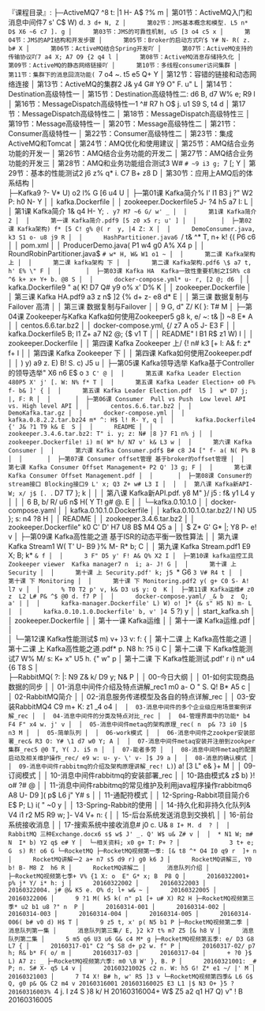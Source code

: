 『课程目录』:
├─ActiveMQ7 ^8 t: |1 H- A$ ?% m
│      第01节：ActiveMQ入门和消息中间件7 s' C$ W) d. `3 d+ N, Z
│      第02节：JMS基本概念和模型. L5 n* D$ X6 ~6 c7 ]. g
│      第03节：JMS的可靠性机制, u5 [3 o4 c5 x
│      第04节：JMS的API结构和开发步骤
│      第05节：Broker的启动方式吖$ Y# N- R( z. b# X
│      第06节：ActiveMQ结合Spring开发吖
│      第07节：ActiveMQ支持的传输协议吖7 a4 X; A7 O9 {2 q4 l
│      第08节：ActiveMQ消息存储持久化
│      第09节：ActiveMQ的静态网络链接吖
│      第10节：多线程consumer访问集群
│      第11节：集群下的消息回流功能( `7 o4 ~. t5 e5 Q+ Y
│      第12节：容错的链接和动态网络连接
│      第13节：ActiveMQ的集群2 J& y4 G# Y9 O" F. u" L
│      第14节：Destination高级特性一
│      第15节：Destination高级特性二: d6 B, d7 W% e; R9 l
│      第16节：MessageDispatch高级特性一1 ^# R7 h  O$ j. u1 S9 S, t4 d
│      第17节：MessageDispatch高级特性二
│      第18节：MessageDispatch高级特性三
│      第19节：Message高级特性一
│      第20节：Message高级特性二
│      第21节：Consumer高级特性一
│      第22节：Consumer高级特性二
│      第23节：集成ActiveMQ和Tomcat
│      第24节：AMQ优化和使用建议
│      第25节：AMQ结合业务功能的开发一
│      第26节：AMQ结合业务功能的开发二
│      第27节：AMQ结合业务功能的开发三
│      第28节：AMQ和业务功能组合测试3 W# `# ~9 i3 g; `7 [; Y
│      第29节：基本的性能测试2 j6 z% q* i. C7 B+ z8 D
│      第30节：应用上AMQ后的体系结构
│      
├─Kafka9 ?- V* U) o2 l% G  [6 u4 U
│  ├─第01课 Kafka简介% I' I1 B3 j  ?" W2 P: h0 N- Y
│  │      kafka.Dockerfile
│  │      zookeeper.Dockerfile5 J- ?4 h5 a7 I: L
│  │      第1课 Kafka简介 1& q4 H- Y; `. y7 M7 ~6 G/ w' _
│  │      第1课 Kafka简介 2
│  │      第一课 Kafka简介.pdf9 [5 z0 x5 r; u' ]
│  │      
│  ├─第02课 Kafka架构) f* [5 C! g% @( r  y, |4 Z: X
│  │      DemoConsumer.java, k3 S1 o- u8 j9 R
│  │      HashPartitioner.java6 `/ t& ^* T, n+ k! {( P6 c6 \
│  │      pom.xml
│  │      ProducerDemo.java( P1 w4 g0 A% X4 p
│  │      RoundRobinPartitioner.java$ `# w* H, W& W1 o1 ~
│  │      第二课 Kafka架构 上
│  │      第二课 kafka架构 下
│  │      第二课 Kafka架构.pdf6 \$ a7 t, h' E% \" F
│  │      
│  ├─第03课 Kafka HA  Kafka一致性重要机制之ISR% c8 ^6 k+ x+ Y+ b. @8 S
│  │      docker-compose.yml* u- r, [2 @; d6 `
│  │      kafka.Dockerfile9 \" a( K! D7 Q# y9 o% x' D% K
│  │      zookeeper.Dockerfile
│  │      第三课 Kafka HA.pdf9 a3 z  n$ ]2 {% d+ z- e8 d* E
│  │      第三课 数据复制与Failover 高清
│  │      第三课 数据复制与Failover
│  │      9 G, d" Z/ K( }: T# M
│  ├─第04课 Zookeeper与Kafka     Kafka如何使用Zookeeper5 g8 k, e/ ~: t& |) ~8 E* A
│  │      centos.6.6.tar.bz2
│  │      docker-compose.yml, {/ z7 A  o5 J- E3 F
│  │      kafka.Dockerfile5 B; I1 Z+ a7 N2 @; {$ v1 T
│  │      README" l  B1 R$ z1 W) I
│  │      zookeeper.Dockerfile
│  │      第四课 Kafka Zookeeper 上/ {! n# k3 [+ l: A& f: z* f+ I
│  │      第四课 Kafka Zookeeper 下
│  │      第四课 Kafka如何使用Zookeeper.pdf
│  │      ) y) a9 z. E) B! S. c) J5 u
│  ├─第05课 Kafka领导选举   Kafka基于Controller的领导选举" X6 n6 E$ o  `3 C' @
│  │      第五课 Kafka Leader Election 480P5 X' j' [. W: N% f* T
│  │      第五课 Kafka Leader Election+ o0 F% f- b& ]' {
│  │      第五课 Kafka Leader Election.pdf  l5 ]  w* D7 j; |, F: R
│  │      
│  ├─第06课 Consumer  Pull vs Push  Low level API vs. High level API
│  │      centos.6.6.tar.bz2
│  │      DemoKafka.tar.gz
│  │      docker-compose.yml
│  │      kafka.0.8.2.2.tar.bz24 m* ^: H$ l! R- Y, q
│  │      kafka.Dockerfile4 {' J& ?1 T9 k& E  S
│  │      README
│  │      zookeeper.3.4.6.tar.bz2: T" i. y; z: N# |8 }7 F1 n% j
│  │      zookeeper.Dockerfile! i) m( W* h/ N7 v' k& L3 w
│  │      第六课 Kafka Consumer
│  │      第六课 Kafka Consumer.pdf$ B# c8 J4 [" f- a( N( P% B
│  │      
│  ├─第07课 Consumer offset管理 基于broker的offset管理
│  │      第七课 Kafka Consumer Offset Management+ P2 Q' ]3 g; F
│  │      第七课 Kafka Consumer Offset Management.pdf
│  │      
│  ├─第08课 Consumer的stream接口 Blocking接口9 L' x; Q3 Z+ w# L3 I
│  │  │  第八课 Kafka新API- W; x/ j$ [. `. D7 T7 }; k
│  │  │  第八课 Kafka新API.pdf. y8 M" }/ j5 \: f& y1 L4 y
│  │  │  6 B, b/ R/ u6 n$ H( Y  T! g# @. E
│  │  └─kafka.0.10.1.0
│  │          docker-compose.yaml
│  │          kafka.0.10.1.0.Dockerfile
│  │          kafka.0.10.1.0.tar.bz2/ l  N) U5 }; s: n4 ?8 H
│  │          README
│  │          zookeeper.3.4.6.tar.bz2
│  │          zookeeper.Dockerfile" k0 C' D' H7 U8 B$ M4 Q5 a
│  │          $ Z* G' G* |; Y8 P- e! v
│  ├─第09课 Kafka高性能之道  基于ISR的动态平衡一致性算法
│  │      第九课 Kafka Stream1 W( T' U- B9 }% M- R* b; C
│  │      第九课 Kafka Stream.pdf1 E9 X; B; k* `& f
│  │      3 F" D5 y' F! A& Q% X2 I
│  ├─第10课 kafka监控工具 Zookeeper viewer  Kafka manager7 n  i; a- J! G
│  │      第十课 上 Security
│  │      第十课 上 Security.pdf' k; j5 `* G6 `3 V# R4 t
│  │      第十课 下 Monitoring
│  │      第十课 下 Monitoring.pdf2 y( g+ C0 S- A! l7 v
│  │      % T0 T2 p' v, k& D3 u$ y: Q  K
│  ├─第11课 Kafka运维# z0 z  L2 L# P& ^$ @0 d. f7 P
│  │      docker-compose.yaml/ _& b  z  Q; a' |
│  │      kafka-manager.Dockerfile' L) W) o! ]* {& s" H5 N) m- L
│  │      kafka.0.10.1.0.Dockerfile' b, v' ]4 `5 ?) y
│  │      start_kafka.sh
│  │      zookeeper.Dockerfile
│  │      第十一课 Kafka运维
│  │      第十一课 Kafka运维.pdf
│  │      
│  └─第12课 Kafka性能测试$ m) v+ }3 v: f: {
│          第十二课 上 Kafka高性能之道
│          第十二课 上 Kafka高性能之道.pdf* p. N8 h: ?5 i) C
│          第十二课 下 Kafka性能测试7 W% M/ s: K+ x" U5 h. {" w" p
│          第十二课 下 Kafka性能测试.pdf' r  i) n* u4 {6 T8 S
│          
├─RabbitMQ( ?: |: N9 Z& k/ D9 y; N& P
│  │  00-今日大纲
│  │  01-如何实现商品数据的同步
│  │  01-消息中间件介绍及特点讲解_rec1 m0 a- O  \" S. Q! B* A5 c
│  │  02-RabbitMQ简介
│  │  02-消息服务传递模型及各自的特点详解_rec
│  │  03-安装RabbitMQ4 C9 m+ K: z1 _4 o4 `
│  │  03-消息中间件的多个企业级应用场景案例详解_rec
│  │  04-消息中间件的分类及特点对比_rec
│  │  04-管理界面中的功能* b4 F4 F" x4 w. j' v
│  │  05-消息中间件metaq的架构原理_rec( n  p& ?3 i0 |$ n3 M
│  │  05-简单队列
│  │  06-work模式
│  │  06-消息中间件之zookper安装部署_rec& R3 O: Y# \1 d7 w0 Y; A
│  │  07-消息中间件metaq安装并注册到zookper集群_rec5 @0 T, Y( J. i5 n
│  │  07-能者多劳
│  │  08-消息中间件metaq的配置启动及相关维护操作_rec/ e9 w: u- y- \' v- ]$ J9 a
│  │  08-消息的确认模式
│  │  09-消息中间件rabbitmq的介绍及架构原理讲解_rec! L) `) a! [3 L" e& }+ M
│  │  09-订阅模式
│  │  10-消息中间件rabbitmq的安装部署_rec
│  │  10-路由模式& z$ b) }! o# ?# @
│  │  11-消息中间件rabbitmq的常见维护及利用java程序操作rabbitmq6 A8 U- D9 ]( p$ L6 j" Y# s
│  │  11-通配符模式
│  │  12-Spring-Rabbit项目简介6 E$ P; L) i( \" ~0 y
│  │  13-Spring-Rabbit的使用
│  │  14-持久化和非持久化队列& V4 i1 r2 M5 R9 w; ]- V4 V+ n: {
│  │  15-后台系统发送消息到交换机
│  │  16-前台系统接收消息
│  │  17-搜索系统中接收消息# j0 c. U& `8 I+ M. d  ?
│  │  RabbitMQ 三种Exchange.docx6 s$ w$ J' _. Q' W$ u& Z# v
│  │  * N1 W; m# N  I* b) Y2 q$ e# Y
│  └─相关资料; x0 g+ T: P+ ?
│              3 t+ e; G  s) R! o6 G
└─RocketMQ
    ├─RocketMQ视频第一季: [& t8 ^* O4 I0 q9 r  ]+ n
    │      RocketMQ讲解一2 a+ n7 s5 d9 r) g0 k6 J
    │      RocketMQ讲解三, Y0 b! B- M8 Z  h6 R
    │      RocketMQ讲解二
    │      消息队列介绍
    │      
    ├─RocketMQ视频第七季+ V% {1 X: o  E" G* x; B  P8 Q
    │      20160322001+ p% j* Y/ i* h: j
    │      20160322002
    │      20160322003
    │      20160322004. j# @& K5 e. O% d; l+ w& ~
    │      20160322005
    │      20160322006
    │      9 ?1 M( k5 k( n" p1 [+ u# X) R2 H
    ├─RocketMQ视频第三季* u2 b1 u8 ?" n  P
    │      20160314-001
    │      20160314-002
    │      20160314-003
    │      20160314-004
    │      20160314-005
    │      20160314-006( b# v0 d) H$ T
    │      9 z5 t, x' p( N5 b1 P
    ├─RocketMQ视频第二季
    │      消息队列第一集
    │      消息队列第三集/ E, }2 k7 t% m7 Z5 [& h8 V
    │      消息队列第二集
    │      5 m5 q6 U3 u6 G& c4 M* g
    ├─RocketMQ视频第五季: e/ D3 G8 L7 {
    │      20160317-01" C2 ^$ S8 d+ p2 w. f" P
    │      20160317-02/ p7 h; R& b* F( o/ m
    │      20160317-03
    │      20160317-04
    │      + ?0 }$ L) A7 z: _
    ├─RocketMQ视频第六季: m0 \8 W' }, B. P
    │      20160321001: _# P; n. S# X- q5 L4 v
    │      20160321002$ c2 n. W: h5 G! Z* e1 ~/ |' M
    │      20160321003
    │      7 T4 X! B# h, w' R5 ]3 v
    └─RocketMQ视频第四季& L6 G$ Q, g0 p& Q& C2 m4 v
            20160316001
            201603160025 E3 L1 |$ N3 O+ }5 ?
            20160316003% `4 j. I  z4 S  }8 k/ H
            20160316004+ W$ Z5 a2 q1 H7 Q) v" \! B
            20160316005
